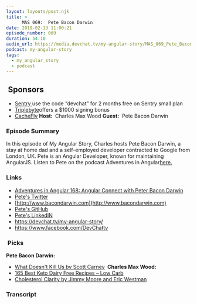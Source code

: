 ```yaml
---
layout: layouts/post.njk
title: >
      MAS 069:  Pete Bacon Darwin
date: 2019-02-13 11:00:21
episode_number: 069
duration: 54:10
audio_url: https://media.devchat.tv/my-angular-story/MAS_069_Pete_Bacon_Darwin.mp3
podcast: my-angular-story
tags: 
  - my_angular_story
  - podcast
---
```


## **&nbsp;Sponsors**

- [Sentry&nbsp;](http://sentry.io/)use the code “devchat” for 2 months free on Sentry small plan
- [Triplebyte](https://triplebyte.com/astory)offers a $1000 signing bonus
- [CacheFly](https://www.cachefly.com/)
**Host:&nbsp;** Charles Max Wood **Guest:** &nbsp;Pete Bacon Darwin
### **Episode Summary**
In this episode of My Angular Story, Charles hosts Pete Bacon Darwin, a stay at home dad and a self-employed developer contracted to Google from London, UK. Pete is an Angular Developer, known for maintaining AngularJS. Listen to Pete on the podcast&nbsp;Adventures in Angular[here.](https://devchat.tv/adv-in-angular/aia-168-angular-connect-peter-bacon-darwin/)
### **Links**

- <u><a href="https://devchat.tv/adv-in-angular/aia-168-angular-connect-peter-bacon-darwin/">Adventures in Angular 168: Angular Connect with Peter Bacon Darwin</a></u>
- [Pete's Twitter](https://twitter.com/petebd?lang=en)
- [http://www.bacondarwin.com](http://www.bacondarwin.com)
- [Pete's GitHub](https://github.com/petebacondarwin)
- [Pete's LinkedIN](https://www.linkedin.com/in/peter-bacon-darwin-35b1ab86/)
- <u><a href="https://devchat.tv/my-angular-story/">https://devchat.tv/my-angular-story/</a></u>
- <u><a href="https://www.facebook.com/DevChattv">https://www.facebook.com/DevChattv</a></u>

### **&nbsp;Picks**
 **Pete Bacon Darwin:**
- <u><a href="https://www.amazon.com/What-Doesnt-Kill-Environmental-Conditioning/dp/1623366909">What Doesn't Kill Us by Scott Carney</a></u>
**&nbsp;Charles Max Wood:**
- [165 Best Keto Dairy Free Recipes – Low Carb](https://www.ibreatheimhungry.com/165-best-keto-dairy-free-recipes-paleo/)
- [Cholesterol Clarity by Jimmy Moore and Eric Westman](https://www.amazon.com/Cholesterol-Clarity-What-Wrong-Numbers/dp/1936608383)


### Transcript


